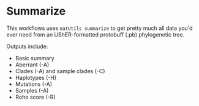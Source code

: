 # Summarize

This workflows uses `matUtils summarize` to get pretty much all data you'd ever need from an UShER-formatted protobuff (.pb) phylogenetic tree.

Outputs include:
* Basic summary
* Aberrant (-A)
* Clades (-A) and sample clades (-C) 
* Haplotypes (-H)
* Mutations (-A)
* Samples (-A)
* Roho score (-R)